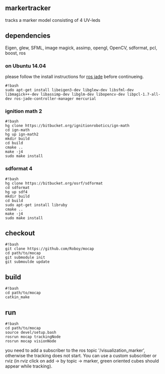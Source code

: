 ## markertracker
tracks a marker model consisting of 4 UV-leds 

## dependencies 
Eigen, glew, SFML, image magick, assimp, opengl, OpenCV, sdformat, pcl, boost, ros
### on Ubuntu 14.04
please follow the install instructions for [ros jade](http://wiki.ros.org/jade/Installation/Ubuntu) before continueing.
```
#!bash
sudo apt-get install libeigen3-dev libglew-dev libsfml-dev libmagick++-dev libassimp-dev libglm-dev libopencv-dev libpcl-1.7-all-dev ros-jade-controller-manager mercurial
```
### ignition math 2
```
#!bash
hg clone https://bitbucket.org/ignitionrobotics/ign-math
cd ign-math
hg up ign-math2
mkdir build
cd build
cmake ..
make -j4 
sudo make install
```
### sdformat 4
```
#!bash
hg clone https://bitbucket.org/osrf/sdformat
cd sdformat
hg up sdf4
mkdir build
cd build
sudo apt-get install libruby
cmake ..
make -j4
sudo make install
```
## checkout 
```
#!bash
git clone https://github.com/Roboy/mocap
cd path/to/mocap
git submodule init
git submoulde update
```
## build
```
#!bash
cd path/to/mocap
catkin_make
```
## run
```
#!bash
cd path/to/mocap
source devel/setup.bash
rosrun mocap trackingNode
rosrun mocap visionNode
```
you need to add a subscriber to the ros topic '/visualization_marker', otherwise the tracking does not start. You can use a custom subscriber or rviz (in rviz click on add -> by topic -> marker, green oriented cubes should appear while tracking). 
